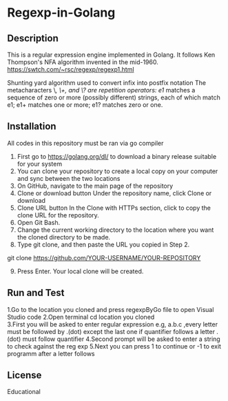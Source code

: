 # Regexp-in-Golang

## Description

This is a regular expression engine implemented in Golang.
It follows Ken Thompson's NFA algorithm invented in the mid-1960.
https://swtch.com/~rsc/regexp/regexp1.html

Shunting yard algorithm used to convert infix into postfix notation
The metacharacters \\*, \\+, and \\? are repetition operators: e1* matches a sequence of zero or more (possibly different) strings, each of which match e1; e1+ matches one or more; e1? matches zero or one.



## Installation

All codes in this repository must be ran via go compiler 
1. First go to https://golang.org/dl/ to download a binary release suitable for your system
2. You can clone your repository to create a local copy on your computer and sync between the two locations 
3. On GitHub, navigate to the main page of the repository
4. Clone or download button Under the repository name, click Clone or download
5. Clone URL button In the Clone with HTTPs section, click to copy the clone URL for the repository. 
6. Open Git Bash. 
7. Change the current working directory to the location where you want the cloned directory to be made.
8. Type git clone, and then paste the URL you copied in Step 2.

git clone https://github.com/YOUR-USERNAME/YOUR-REPOSITORY 

9. Press Enter. Your local clone will be created.

## Run and Test
1.Go to the location you cloned and press regexpByGo file to open Visual Studio code 
2.Open terminal cd location you cloned  
3.First you will be asked to enter regular expression e.g, a.b.c ,every letter must be followed by .(dot) except the last one if quantifier follows a letter .(dot) must follow quantifier 
4.Second prompt will be asked to enter a string to check against the reg exp 
5.Next you can press 1 to continue or -1 to exit programm
after a letter follows 

## License

Educational 